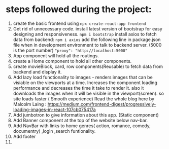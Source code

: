 # steps followed during the project:

1. create the basic frontend using `npx create-react-app frontend`
2. Get rid of unnecessary code.
   install latest version of bootstrap for easy designing and responsiveness.
   `npm i bootstrap`
   install axios to fetch data from backend:
   `npm i axios`
   add the following line in package.json file when in development environment to talk to backend server. (5000 is the port number)
   `"proxy": "http://localhost:5000"`
3. App component will hold all the routings.
4. create a Home component to hold all other components.
5. create movieBlock, card, row components(Reusable) to fetch data from backend and display it.
6. Add lazy load functionality to images - renders images that can be visiable on the viewports at a time. Increases the component loading performance and decreases the time it take to render it. also it downloads the images when it will be visible in the viewport(screen). so site loads faster ( Smooth experience)
   Read the whole blog here by Malcolm Laing :
   https://medium.com/frontend-digest/progressively-loading-images-in-react-107cb075417a
7. Add jumbotron to give information about this app. (Static component)
8. Add Banner component at the top of the website below nav-bar.
9. Add NavBar with links to home genres( action, romance, comedy, documentry) ,login ,search funtionality.
10. Add footer
11.
